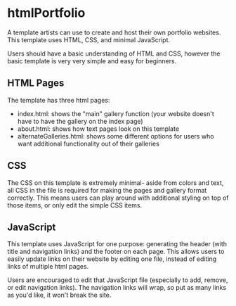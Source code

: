 # htmlPortfolio

A template artists can use to create and host their own portfolio websites. This template uses HTML, CSS, and minimal JavaScript.

Users should have a basic understanding of HTML and CSS, however the basic template is very very simple and easy for beginners.

## HTML Pages

The template has three html pages:

- index.html: shows the "main" gallery function (your website doesn't have to have the gallery on the index page)
- about.html: shows how text pages look on this template
- alternateGalleries.html: shows some different options for users who want additional functionality out of their galleries

## CSS

The CSS on this template is extremely minimal- aside from colors and text, all CSS in the file is required for making the pages and gallery format correctly. This means users can play around with additional styling on top of those items, or only edit the simple CSS items.

## JavaScript

This template uses JavaScript for one purpose: generating the header (with title and navigation links) and the footer on each page. This allows users to easily update links on their website by editing one file, instead of editing links of multiple html pages.

Users are encouraged to edit that JavaScript file (especially to add, remove, or edit navigation links). The navigation links will wrap, so put as many links as you'd like, it won't break the site.
